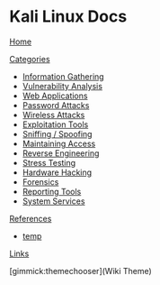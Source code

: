 # Kali Linux Docs

[Home](index.md)

[Categories]()

  * [Information Gathering](infogathering/index.md)
  * [Vulnerability Analysis](vulnanalysis/index.md)
  * [Web Applications](webapp/index.md)
  * [Password Attacks](password/index.md)
  * [Wireless Attacks](wifi/index.md)
  * [Exploitation Tools](exploit/index.md)
  * [Sniffing / Spoofing](sniff_spoof/index.md)
  * [Maintaining Access](persistence/index.md)
  * [Reverse Engineering](re/index.md)
  * [Stress Testing](stresstesting/index.md)
  * [Hardware Hacking](hardware/index.md)
  * [Forensics](forensics/index.md)
  * [Reporting Tools](reporting/index.md)
  * [System Services](systemservices/index.md)
  
[References]()

  * [temp](references/temp.md)
 
[Links](links.md)

[gimmick:themechooser](Wiki Theme)
